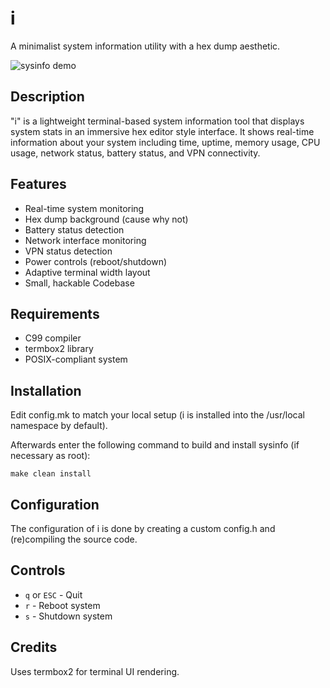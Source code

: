 # i

A minimalist system information utility with a hex dump aesthetic.

![sysinfo demo](demo.gif)

## Description

"i" is a lightweight terminal-based system information tool that displays
system stats in an immersive hex editor style interface. It shows real-time
information about your system including time, uptime, memory usage, CPU usage,
network status, battery status, and VPN connectivity.

## Features

* Real-time system monitoring
* Hex dump background (cause why not) 
* Battery status detection
* Network interface monitoring
* VPN status detection
* Power controls (reboot/shutdown)
* Adaptive terminal width layout
* Small, hackable Codebase

## Requirements

* C99 compiler
* termbox2 library
* POSIX-compliant system

## Installation

Edit config.mk to match your local setup (i is installed into
the /usr/local namespace by default).

Afterwards enter the following command to build and install sysinfo
(if necessary as root):

    make clean install

## Configuration

The configuration of i is done by creating a custom config.h
and (re)compiling the source code.

## Controls

* `q` or `ESC` - Quit
* `r` - Reboot system  
* `s` - Shutdown system

## Credits

Uses termbox2 for terminal UI rendering.
